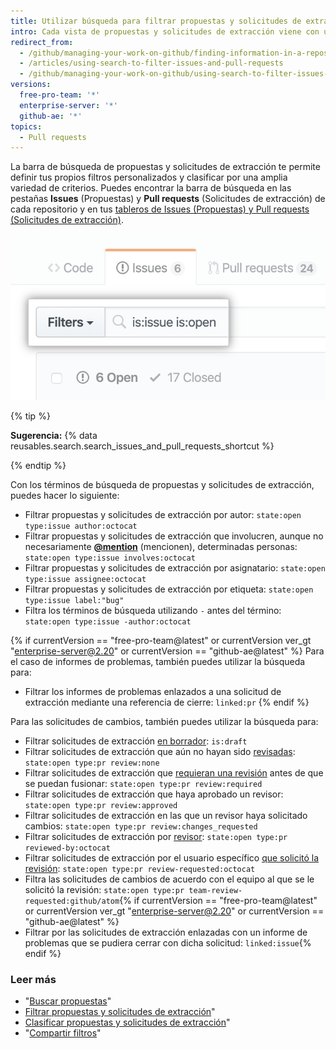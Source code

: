 ```yaml
---
title: Utilizar búsqueda para filtrar propuestas y solicitudes de extracción
intro: Cada vista de propuestas y solicitudes de extracción viene con una barra de búsqueda para la administración de filtros avanzada.
redirect_from:
  - /github/managing-your-work-on-github/finding-information-in-a-repository/using-search-to-filter-issues-and-pull-requests
  - /articles/using-search-to-filter-issues-and-pull-requests
  - /github/managing-your-work-on-github/using-search-to-filter-issues-and-pull-requests
versions:
  free-pro-team: '*'
  enterprise-server: '*'
  github-ae: '*'
topics:
  - Pull requests
---
```


La barra de búsqueda de propuestas y solicitudes de extracción te permite definir tus propios filtros personalizados y clasificar por una amplia variedad de criterios. Puedes encontrar la barra de búsqueda en las pestañas **Issues** (Propuestas) y **Pull requests** (Solicitudes de extracción) de cada repositorio y en tus [tableros de Issues (Propuestas) y Pull requests (Solicitudes de extracción)](/articles/viewing-all-of-your-issues-and-pull-requests).

![La barra de búsqueda de propuestas y solicitudes de extracción](/assets/images/help/issues/issues_search_bar.png)

{% tip %}

**Sugerencia:** {% data reusables.search.search_issues_and_pull_requests_shortcut %}

{% endtip %}

Con los términos de búsqueda de propuestas y solicitudes de extracción, puedes hacer lo siguiente:

- Filtrar propuestas y solicitudes de extracción por autor: `state:open type:issue author:octocat`
- Filtrar propuestas y solicitudes de extracción que involucren, aunque no necesariamente [**@mention**](/articles/basic-writing-and-formatting-syntax/#mentioning-people-and-teams) (mencionen), determinadas personas: `state:open type:issue involves:octocat`
- Filtrar propuestas y solicitudes de extracción por asignatario: `state:open type:issue assignee:octocat`
- Filtrar propuestas y solicitudes de extracción por etiqueta: `state:open type:issue label:"bug"`
- Filtra los términos de búsqueda utilizando `-` antes del término: `state:open type:issue -author:octocat`

{% if currentVersion == "free-pro-team@latest" or currentVersion ver_gt "enterprise-server@2.20" or currentVersion == "github-ae@latest" %}
Para el caso de informes de problemas, también puedes utilizar la búsqueda para:

- Filtrar los informes de problemas enlazados a una solicitud de extracción mediante una referencia de cierre: `linked:pr`
{% endif %}

Para las solicitudes de cambios, también puedes utilizar la búsqueda para:
- Filtrar solicitudes de extracción [en borrador](/articles/about-pull-requests#draft-pull-requests): `is:draft`
- Filtrar solicitudes de extracción que aún no hayan sido [revisadas](/articles/about-pull-request-reviews): `state:open type:pr review:none`
- Filtrar solicitudes de extracción que [requieran una revisión](/github/administering-a-repository/about-protected-branches#require-pull-request-reviews-before-merging) antes de que se puedan fusionar: `state:open type:pr review:required`
- Filtrar solicitudes de extracción que haya aprobado un revisor: `state:open type:pr review:approved`
- Filtrar solicitudes de extracción en las que un revisor haya solicitado cambios: `state:open type:pr review:changes_requested`
- Filtrar solicitudes de extracción por [revisor](/articles/about-pull-request-reviews/): `state:open type:pr reviewed-by:octocat`
- Filtrar solicitudes de extracción por el usuario específico [que solicitó la revisión](/articles/requesting-a-pull-request-review): `state:open type:pr review-requested:octocat`
- Filtra las solicitudes de cambios de acuerdo con el equipo al que se le solicitó la revisión: `state:open type:pr team-review-requested:github/atom`{% if currentVersion == "free-pro-team@latest" or currentVersion ver_gt "enterprise-server@2.20" or currentVersion == "github-ae@latest" %}
- Filtrar por las solicitudes de extracción enlazadas con un informe de problemas que se pudiera cerrar con dicha solicitud: `linked:issue`{% endif %}

### Leer más

- "[Buscar propuestas](/articles/searching-issues)"
- [Filtrar propuestas y solicitudes de extracción](/articles/filtering-issues-and-pull-requests)"
- [Clasificar propuestas y solicitudes de extracción](/articles/sorting-issues-and-pull-requests)"
- "[Compartir filtros](/articles/sharing-filters)"
